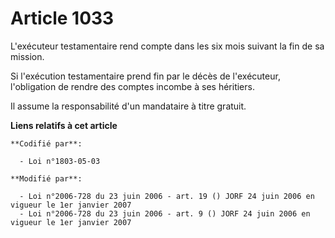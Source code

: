 # Article 1033

L'exécuteur testamentaire rend compte dans les six mois suivant la fin de sa mission.

Si l'exécution testamentaire prend fin par le décès de l'exécuteur, l'obligation de rendre des comptes incombe à ses
héritiers.

Il assume la responsabilité d'un mandataire à titre gratuit.

**Liens relatifs à cet article**

	**Codifié par**:

	  - Loi n°1803-05-03

	**Modifié par**:

	  - Loi n°2006-728 du 23 juin 2006 - art. 19 () JORF 24 juin 2006 en vigueur le 1er janvier 2007
	  - Loi n°2006-728 du 23 juin 2006 - art. 9 () JORF 24 juin 2006 en vigueur le 1er janvier 2007

